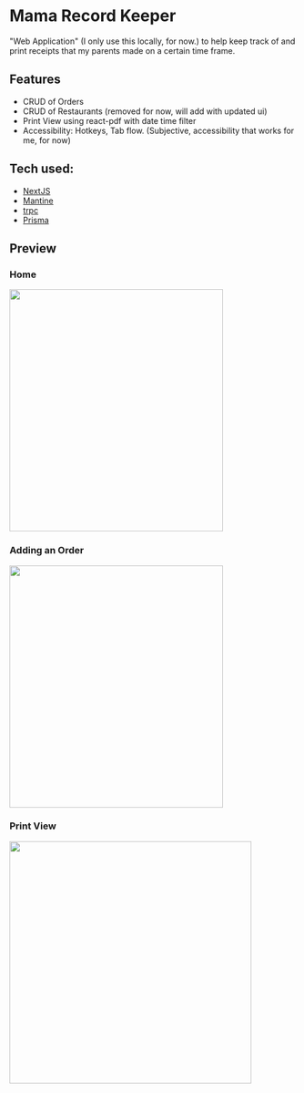 # Mama Record Keeper

"Web Application" (I only use this locally, for now.) to help keep track of and print receipts
that my parents made on a certain time frame.

## Features

- CRUD of Orders
- CRUD of Restaurants (removed for now, will add with updated ui)
- Print View using react-pdf with date time filter
- Accessibility: Hotkeys, Tab flow. (Subjective, accessibility that works for me, for now)

## Tech used:

- [NextJS](https://nextjs.org/)
- [Mantine](https://mantine.dev/)
- [trpc](https://trpc.io/)
- [Prisma](https://www.prisma.io/)

## Preview

### Home
<img src="https://user-images.githubusercontent.com/35794059/216789703-994fd600-131e-4cb7-ae90-d0ad61d4101b.png" width="375" height="425"/>

### Adding an Order
<img src="https://user-images.githubusercontent.com/35794059/216789707-d6ad83ea-e8e6-4538-bafa-b2f63ce6c8f5.png" width="375" height="425"/>

### Print View
<img src="https://user-images.githubusercontent.com/35794059/216789708-dda1388f-f140-4018-99cf-60829b9484cb.png" width="425" height="425"/>

